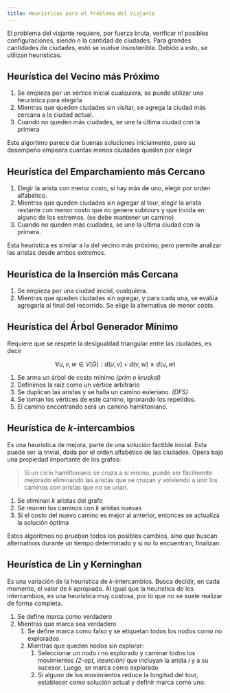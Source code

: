 ```yaml
---
title: Heurísticas para el Problema del Viajante
---
```


El problema del viajante requiere, por fuerza bruta, verificar $n!$ posibles configuraciones, siendo $n$ la cantidad de ciudades. Para grandes cantidades de ciudades, esto se vuelve insostenible. Debido a esto, se utilizan heurísticas.

## Heurística del Vecino más Próximo

1. Se empieza por un vértice inicial cualquiera, se puede utilizar una heurística para elegirla
2. Mientras que queden ciudades sin visitar, se agrega la ciudad más cercana a la ciudad actual.
3. Cuando no queden más ciudades, se une la última ciudad con la primera

Este algoritmo parece dar buenas soluciones inicialmente, pero su desempeño empeora cuantas menos ciudades queden por elegir

## Heurística del Emparchamiento más Cercano

1. Elegir la arista con menor costo, si hay más de uno, elegir por orden alfabético.
2. Mientras que queden ciudades sin agregar al tour, elegir la arista restante con menor costo que no genere subtours y que incida en alguno de los extremos. (se debe mantener un camino)
3. Cuando no queden más ciudades, se une la última ciudad con la primera.

Esta heurística es similar a la del vecino más próximo, pero permite analizar las aristas desde ambos extremos.

## Heurística de la Inserción más Cercana

1. Se empieza por una ciudad inicial, cualquiera.
2. Mientras que queden ciudades sin agregar, y para cada una, se evalúa agregarla al final del recorrido. Se elige la alternativa de menor costo.

## Heurística del Árbol Generador Mínimo

Requiere que se respete la desigualdad triangular entre las ciudades, es decir

$$
\forall u,v,w \in V(G): d(u,v) + d (v,w) \geq d(u,w)
$$

1. Se arma un árbol de costo mínimo *(prim o kruskal)*
2. Definimos la raíz como un vértice arbitrario
3. Se duplican las aristas y se halla un camino euleriano. *(DFS)*
4. Se toman los vértices de este camino, ignorando los repetidos.
5. El camino encontrando será un camino hamiltoniano.

## Heurística de $k$-intercambios

Es una heurística de mejora, parte de una solución factible inicial. Esta puede ser la trivial, dada por el orden alfabético de las ciudades. Opera bajo una propiedad importante de los grafos:

> Si un ciclo hamiltoniano se cruza a sí mismo, puede ser fácilmente mejorado eliminando las aristas que se cruzan y volviendo a unir los caminos con aristas que no se unan.

1. Se eliminan $k$ aristas del grafo
2. Se reúnen los caminos con $k$ aristas nuevas
3. Si el costo del nuevo camino es mejor al anterior, entonces se actualiza la solución óptima

Estos algoritmos no prueban todos los posibles cambios, sino que buscan alternativas durante un tiempo determinado y si no lo encuentran, finalizan.

## Heurística de Lin y Kerninghan

Es una variación de la heurística de $k$-intercambios. Busca decidir, en cada momento, el valor de $k$ apropiado. Al igual que la heurística de los intercambios, es una heurística muy costosa, por lo que no se suele realizar de forma completa.

1. Se define marca como verdadero
2. Mientras que marca sea verdadero
	1. Se define marca como falso y se etiquetan todos los nodos como no explorados
	2. Mientras que queden nodos sin explorar:
		1. Seleccionar un nodo $i$ no explorado y caminar todos los movimientos *(2-opt, inserción)* que incluyan la arista $i$ y a su sucesor. Luego, se marca como explorado
		2. Si alguno de los movimientos reduce la longitud del tour, establecer como solución actual y definir marca como uno.

